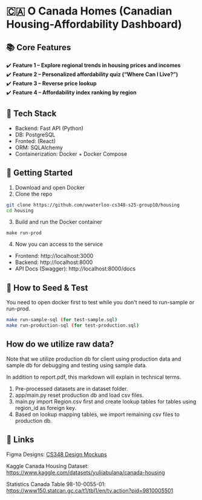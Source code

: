 # 🇨🇦 O Canada Homes (Canadian Housing-Affordability Dashboard)

## 📚 Core Features
✔️ **Feature 1 – Explore regional trends in housing prices and incomes**  
✔️ **Feature 2 – Personalized affordability quiz (“Where Can I Live?”)**  
✔️ **Feature 3 – Reverse price lookup**  
✔️ **Feature 4 – Affordability index ranking by region**  

## 🔧 Tech Stack
* Backend: Fast API (Python)
* DB: PostgreSQL
* Fronted: (React)
* ORM: SQLAlchemy
* Containerization: Docker + Docker Compose

## 🚀 Getting Started
1. Download and open Docker
2. Clone the repo
```bash
git clone https://github.com/uwaterloo-cs348-s25-group10/housing
cd housing
```
3. Build and run the Docker container
```
make run-prod
```
4. Now you can access to the service
* Frontend: http://localhost:3000
* Backend: http://localhost:8000
* API Docs (Swagger): http://localhost:8000/docs


## 🚀 How to Seed & Test
You need to open docker first to test while you don't need to run-sample or run-prod.
```bash
make run-sample-sql (for test-sample.sql)
make run-production-sql (for test-production.sql)
```

## How do we utilize raw data?
Note that we utilize production db for client using production data and sample db for debugging and testing using sample data.

In addition to report.pdf, this markdown will explain in technical terms.
1. Pre-processed datasets are in dataset folder.
2. app/main.py reset production db and load csv files.
3. main.py import Region.csv first and create lookup tables for tables using region_id as foreign key.
4. Based on lookup mapping tables, we import remaining csv files to production db.

## 🔗 Links
Figma Designs: [CS348 Design Mockups](https://www.figma.com/design/l8FtoQQr5ftWvWdWMy8Mnt/CS-348-Designs?node-id=0-1&t=2HrGr2P0jI5X6Qz5-1)

Kaggle Canada Housing Dataset: https://www.kaggle.com/datasets/yuliiabulana/canada-housing

Statistics Canada Table 98-10-0055-01: https://www150.statcan.gc.ca/t1/tbl1/en/tv.action?pid=9810005501
